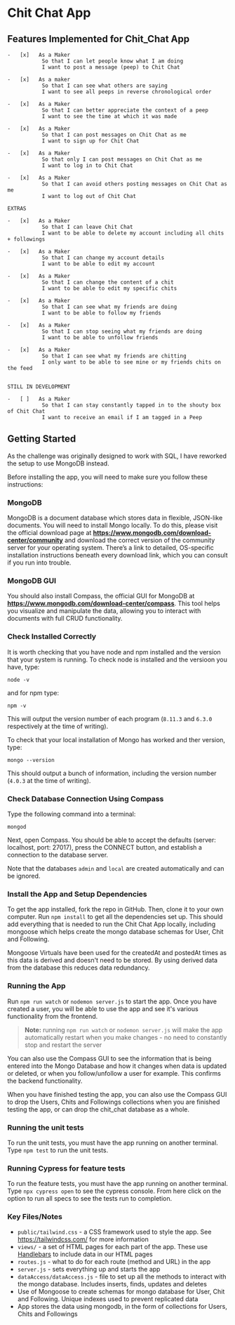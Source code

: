# Chit Chat App #

## Features Implemented for Chit_Chat App ##

```
-   [x]   As a Maker
           So that I can let people know what I am doing  
           I want to post a message (peep) to Chit Chat

-   [x]   As a maker
           So that I can see what others are saying  
           I want to see all peeps in reverse chronological order

-   [x]   As a Maker
           So that I can better appreciate the context of a peep
           I want to see the time at which it was made

-   [x]   As a Maker
           So that I can post messages on Chit Chat as me
           I want to sign up for Chit Chat

-   [x]   As a Maker
           So that only I can post messages on Chit Chat as me
           I want to log in to Chit Chat

-   [x]   As a Maker
           So that I can avoid others posting messages on Chit Chat as me
           I want to log out of Chit Chat

EXTRAS

-   [x]   As a Maker
           So that I can leave Chit Chat
           I want to be able to delete my account including all chits + followings

-   [x]   As a Maker
           So that I can change my account details
           I want to be able to edit my account

-   [x]   As a Maker
           So that I can change the content of a chit
           I want to be able to edit my specific chits

-   [x]   As a Maker
           So that I can see what my friends are doing
           I want to be able to follow my friends

-   [x]   As a Maker
           So that I can stop seeing what my friends are doing
           I want to be able to unfollow friends

-   [x]   As a Maker
           So that I can see what my friends are chitting
           I only want to be able to see mine or my friends chits on the feed


STILL IN DEVELOPMENT

-   [ ]   As a Maker
           So that I can stay constantly tapped in to the shouty box of Chit Chat
           I want to receive an email if I am tagged in a Peep
```

## Getting Started ##

As the challenge was originally designed to work with SQL, I have reworked the setup to use MongoDB instead.

Before installing the app, you will need to make sure you follow these instructions:

### MongoDB ###

MongoDB is a document database which stores data in flexible, JSON-like documents. You will need to install Mongo locally. To do this, please visit the official download page at **https://www.mongodb.com/download-center/community** and
download the correct version of the community server for your operating system. There’s a link to detailed, OS-specific installation instructions beneath every download link, which you can consult if you run into trouble.

### MongoDB GUI ###

You should also install Compass, the official GUI for MongoDB at **https://www.mongodb.com/download-center/compass**. This tool helps you
visualize and manipulate the data, allowing you to interact with documents with full CRUD functionality.

### Check Installed Correctly ###

It is worth checking that you have node and npm installed and the version that your
system is running. To check node is installed and the versioon you have, type:

`node -v`

and for npm type:

`npm -v`

This will output the version number of each program (`8.11.3` and `6.3.0` respectively at the time of writing).

To check that your local installation of Mongo has worked and ther version, type:

`mongo --version`

This should output a bunch of information, including the version number (`4.0.3` at the time of writing).

### Check Database Connection Using Compass ###

Type the following command into a terminal:

`mongod`

Next, open Compass. You should be able to accept the defaults (server: localhost, port: 27017), press the CONNECT button, and establish a connection to the database server.

Note that the databases `admin` and `local` are created automatically and can be ignored.

### Install the App and Setup Dependencies ###

To get the app installed, fork the repo in GitHub. Then, clone it to your own computer. Run `npm install` to get all the dependencies set up. This should add everything that is needed to run the Chit Chat App locally, including mongoose which helps create the mongo database schemas for User, Chit and Following.

Mongoose Virtuals have been used for the createdAt and postedAt times as this data is derived and doesn't need to be stored. By using derived data from the database this reduces data redundancy.

### Running the App ###

Run `npm run watch` or `nodemon server.js`  to start the app. Once you have created a user, you will be able to use the app and see it's various functionality from the frontend.

> **Note:** running `npm run watch` or `nodemon server.js` will make the app automatically restart when you make changes - no need to constantly stop and restart the server

You can also use the Compass GUI to see the information that is being entered into the Mongo Database and how it changes when data is updated or deleted, or when you follow/unfollow a user for example. This confirms the backend functionality.

When you have finished testing the app, you can also use the Compass GUI to drop the Users, Chits and Followings collections when you are finished testing the app, or can drop the chit_chat database as a whole.

### Running the unit tests ###

To run the unit tests, you must have the app running on another terminal. Type
`npm test` to run the unit tests.

### Running Cypress for feature tests ###

To run the feature tests, you must have the app running on another terminal. Type
`npx cypress open` to see the cypress console. From here click on the option to run all specs to see the tests run to completion.

### Key Files/Notes ###

- `public/tailwind.css` - a CSS framework used to style the app. See
    https://tailwindcss.com/ for more information
- `views/` - a set of HTML pages for each part of the app. These use
  [Handlebars](https://handlebarsjs.com/) to include data in our HTML pages
- `routes.js` - what to do for each route (method and URL) in the app
- `server.js` - sets everything up and starts the app
- `dataAccess/dataAccess.js` - file to set up all the methods to interact with the
  mongo database. Includes inserts, finds, updates and deletes
- Use of Mongoose to create schemas for mongo database for User, Chit and             Following. Unique indexes used to prevent replicated data
- App stores the data using mongodb, in the form of collections for Users, Chits     and Followings
